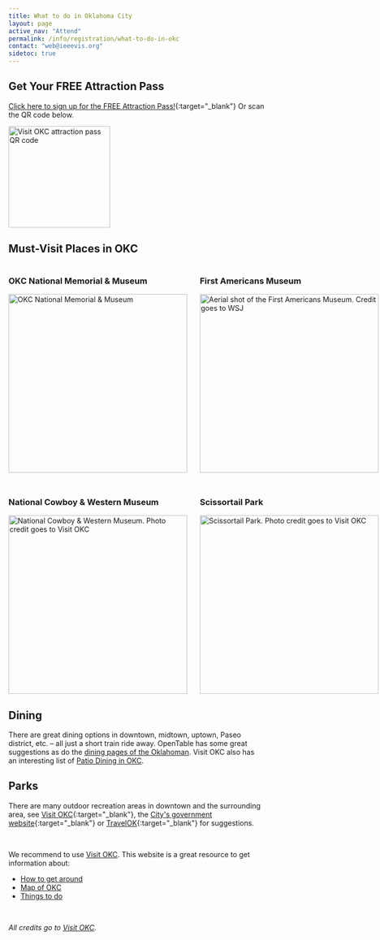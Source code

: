 ```yaml
---
title: What to do in Oklahoma City
layout: page
active_nav: "Attend"
permalink: /info/registration/what-to-do-in-okc
contact: "web@ieeevis.org"
sidetoc: true
---
```


<style>
    .okc-grid-parent {
        grid-template-columns: repeat(2, 1fr);
        grid-template-rows: repeat(2, 1fr);
        grid-column-gap: 25px;
        grid-row-gap: 25px;
        display: grid;
    }

    .okc-grid-parent > div {
        cursor: pointer;
    }

    .okc-grid-parent > div > h3 {
        align-items: center;
        display: flex;
    }
    
    .okc-grid-parent > div > img {
        object-fit: cover;
        height: 352px;
        width: 352px;
    }
</style>

## Get Your FREE Attraction Pass
[Click here to sign up for the FREE Attraction Pass!](https://www.visitokc.com/plan-your-visit/trip-ideas-guides/modern-frontier-attractions-pass/){:target="_blank"}
Or scan the QR code below.

<img style="margin: auto" height="200px" alt="Visit OKC attraction pass QR code" src="/year/2022/assets/photos/visit_okc_attraction_pass_qr_code.png" />

## Must-Visit Places in OKC
<div class="okc-grid-parent">
    <div onclick="window.open('https://www.google.com/maps/place/Oklahoma+City+National+Memorial+%26+Museum/@35.4731496,-97.5170593,15z/data=!4m2!3m1!1s0x0:0x4053cf454d77320f?sa=X&ved=2ahUKEwjO3bKE94_6AhWamWoFHfMfBzAQ_BJ6BAh5EAU','_blank')">
        <h3>OKC National Memorial & Museum</h3>
        <img height="200px" alt="OKC National Memorial & Museum" src="https://assets.simpleviewinc.com/simpleview/image/upload/c_fill,f_jpg,h_768,q_65,w_1920/v1/clients/oklahoma/OKC_National_Memorial_Marathon_27_12ccf0d8-0035-4f31-aac8-9a5376b593df.jpg" />
    </div>
    <div onclick="window.open('https://www.google.com/maps/place/First+Americans+Museum/@35.4577639,-97.4817421,15z/data=!4m5!3m4!1s0x0:0x12ecd8c33f517d54!8m2!3d35.4577639!4d-97.4817421','_blank')">
        <h3>First Americans Museum</h3>
        <img height="200px" alt="Aerial shot of the First Americans Museum. Credit goes to WSJ" src="https://images.wsj.net/im-530126/?width=860&size=1.5"/>
    </div>
    <div onclick="window.open('https://www.google.com/maps/place/National+Cowboy+%26+Western+Heritage+Museum/@35.535704,-97.4853173,17z/data=!3m1!4b1!4m5!3m4!1s0x87b219b49d1ee743:0x434de24e4aeb12cd!8m2!3d35.5356997!4d-97.4831286','_blank')">
        <h3>National Cowboy & Western Museum</h3>
        <img height="200px" alt="National Cowboy & Western Museum. Photo credit goes to Visit OKC" src="https://assets.simpleviewinc.com/simpleview/image/fetch/c_fill,h_518,q_80,w_759/https://assets.simpleviewinc.com/simpleview/image/upload/crm/oklahoma/End-of-the-Trail-Night0_5a879f2e-5056-a36a-0660e28447dc1ded.jpg"/>
    </div>
    <div onclick="window.open('https://www.google.com/maps/place/Scissortail+Park/@35.4584728,-97.5207462,17z/data=!4m9!1m2!2m1!1sScissortail+Park!3m5!1s0x87b2177d2bbcf4e5:0x2325685a18f2136e!8m2!3d35.4576067!4d-97.5181174!15sChBTY2lzc29ydGFpbCBQYXJrWhIiEHNjaXNzb3J0YWlsIHBhcmuSAQRwYXJr4AEA','_blank')">
        <h3>Scissortail Park</h3>
        <img height="200px" alt="Scissortail Park. Photo credit goes to Visit OKC" src="https://assets.simpleviewinc.com/simpleview/image/upload/c_fill,f_jpg,g_xy_center,h_768,q_65,w_1920,x_1939,y_1708/v1/clients/oklahoma/KR2A2626_1e4a67e7-d0a0-4da7-a02d-8b99ba2b1ad4.jpg"/>
    </div>
</div>


## Dining

There are great dining options in downtown, midtown, uptown, Paseo district, etc. – all just a short train ride away. 
OpenTable has some great suggestions as do the [dining pages of the Oklahoman](https://www.oklahoman.com/story/entertainment/dining/2021/09/03/dining-okc-outdoor-and-patio-oklahoma-city/5705299001/).
Visit OKC also has an interesting list of [Patio Dining in OKC](https://www.visitokc.com/blog/all-posts/post/okc-insider-patio-dining/).

## Parks
There are many outdoor recreation areas in downtown and the surrounding area, see [Visit OKC](https://www.visitokc.com/){:target="_blank"}, the [City's government website](https://www.okc.gov/recreation/nature-gardening){:target="_blank"} or [TravelOK](https://www.travelok.com/article_page/oklahoma-outdoor-adventures){:target="_blank"} for suggestions.


<br/>

We recommend to use [Visit OKC](https://www.visitokc.com/). This website is a great resource to get information about:
* [How to get around](https://www.visitokc.com/plan-your-visit/transportation/)
* [Map of OKC](https://www.visitokc.com/mapexplorer/)
* [Things to do](https://www.visitokc.com/things-to-do/)

<br>

*All credits go to [Visit OKC](https://www.visitokc.com/).*

